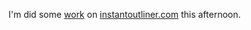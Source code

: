 I'm did some <a href="http://instantoutliner.com/gb?permalink=20200108224511">work</a> on <a href="http://instantoutliner.com/gb?permalink=20200110181304">instantoutliner.com</a> this afternoon.
